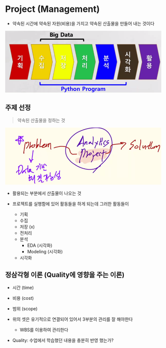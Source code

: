 # Project (Management)
- 약속된 시간에 약속된 자원(비용)을 가지고 약속된 산출물을 만들어 내는 것이다

![](2022-10-18-10-05-46.png)

## 주제 선정
> 약속된 산출물을 정하는 것 

![](2022-10-18-10-05-28.png)

- 활용되는 부분에서 산출물이 나오는 것 


- 프로젝트를 실행함에 있어 활동들을 하게 되는데 그러한 활동들이 
    - 기획
    - 수집 
    - 저장 (x) 
    - 전처리
    - 분석
        - EDA (시각화)
        - Modeling (시각화)
    - 시각화

## 정삼각형 이론 (Quality에 영향을 주는 이론)
- 시간 (time)
- 비용 (cost)
- 범위 (scope)

- 위의 셋은 유기적으로 연결되어 있어서 3부분의 관리를 잘 해야한다
    - WBS를 이용하여 관리한다 

- Quality: 수업에서 학습했던 내용을 충분히 반영 했는가? 
